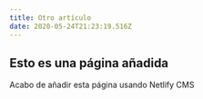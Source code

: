 ```yaml
---
title: Otro artículo
date: 2020-05-24T21:23:19.516Z
---
```

## Esto es una página añadida
Acabo de añadir esta página usando Netlify CMS
